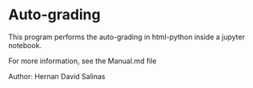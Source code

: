 # Auto-grading

This program performs the auto-grading in html-python  inside a jupyter notebook.

For more information, see the Manual.md file

Author: Hernan David Salinas 
